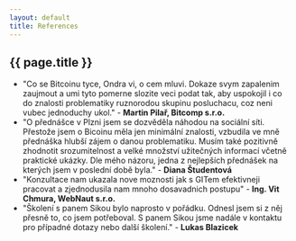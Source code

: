```yaml
---
layout: default
title: References
---
```


## {{ page.title }}

- "Co se Bitcoinu tyce, Ondra vi, o cem mluvi. Dokaze svym zapalenim zaujmout a umi tyto pomerne slozite veci podat tak, aby uspokojil i co do znalosti problematiky ruznorodou skupinu posluchacu, coz neni vubec jednoduchy ukol." - __Martin Pilař, Bitcomp s.r.o.__
- "O přednášce v Plzni jsem se dozvěděla náhodou na sociální síti. Přestože jsem o Bicoinu měla jen minimální znalosti, vzbudila ve mně přednáška hlubší zájem o danou problematiku. Musím také pozitivně zhodnotit srozumitelnost a velké množství užitečných informací včetně praktické ukázky. Dle mého názoru, jedna z nejlepších přednášek na kterých jsem v poslední době byla." - __Diana Študentová__
- "Konzultace nam ukazala nove moznosti jak s GITem efektivneji pracovat a zjednodusila nam mnoho dosavadnich postupu" - __Ing. Vit Chmura, WebNaut s.r.o.__
- "Školení s panem Sikou bylo naprosto v pořádku. Odnesl jsem si z něj přesně to, co jsem potřeboval. S panem Sikou jsme nadále v kontaktu pro případné dotazy nebo další školení." - __Lukas Blazicek__


